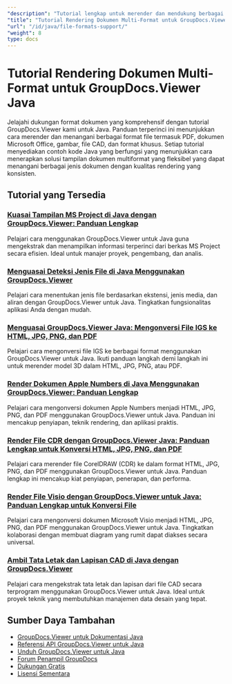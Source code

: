 ```yaml
---
"description": "Tutorial lengkap untuk merender dan mendukung berbagai format dokumen termasuk PDF, Word, Excel, PowerPoint, dan lainnya dengan GroupDocs.Viewer untuk Java."
"title": "Tutorial Rendering Dokumen Multi-Format untuk GroupDocs.Viewer Java"
"url": "/id/java/file-formats-support/"
"weight": 8
type: docs
---
```

# Tutorial Rendering Dokumen Multi-Format untuk GroupDocs.Viewer Java

Jelajahi dukungan format dokumen yang komprehensif dengan tutorial GroupDocs.Viewer kami untuk Java. Panduan terperinci ini menunjukkan cara merender dan menangani berbagai format file termasuk PDF, dokumen Microsoft Office, gambar, file CAD, dan format khusus. Setiap tutorial menyediakan contoh kode Java yang berfungsi yang menunjukkan cara menerapkan solusi tampilan dokumen multiformat yang fleksibel yang dapat menangani berbagai jenis dokumen dengan kualitas rendering yang konsisten.

## Tutorial yang Tersedia

### [Kuasai Tampilan MS Project di Java dengan GroupDocs.Viewer: Panduan Lengkap](./mastering-ms-project-viewing-groupdocs-java/)
Pelajari cara menggunakan GroupDocs.Viewer untuk Java guna mengekstrak dan menampilkan informasi terperinci dari berkas MS Project secara efisien. Ideal untuk manajer proyek, pengembang, dan analis.

### [Menguasai Deteksi Jenis File di Java Menggunakan GroupDocs.Viewer](./mastering-file-type-detection-java-groupdocs-viewer/)
Pelajari cara menentukan jenis file berdasarkan ekstensi, jenis media, dan aliran dengan GroupDocs.Viewer untuk Java. Tingkatkan fungsionalitas aplikasi Anda dengan mudah.

### [Menguasai GroupDocs.Viewer Java: Mengonversi File IGS ke HTML, JPG, PNG, dan PDF](./groupdocs-viewer-java-igs-rendering-html-jpg-png-pdf/)
Pelajari cara mengonversi file IGS ke berbagai format menggunakan GroupDocs.Viewer untuk Java. Ikuti panduan langkah demi langkah ini untuk merender model 3D dalam HTML, JPG, PNG, atau PDF.

### [Render Dokumen Apple Numbers di Java Menggunakan GroupDocs.Viewer: Panduan Lengkap](./render-numbers-groupdocs-viewer-java/)
Pelajari cara mengonversi dokumen Apple Numbers menjadi HTML, JPG, PNG, dan PDF menggunakan GroupDocs.Viewer untuk Java. Panduan ini mencakup penyiapan, teknik rendering, dan aplikasi praktis.

### [Render File CDR dengan GroupDocs.Viewer Java: Panduan Lengkap untuk Konversi HTML, JPG, PNG, dan PDF](./render-cdr-documents-groupdocs-viewer-java-guide/)
Pelajari cara merender file CorelDRAW (CDR) ke dalam format HTML, JPG, PNG, dan PDF menggunakan GroupDocs.Viewer untuk Java. Panduan lengkap ini mencakup kiat penyiapan, penerapan, dan performa.

### [Render File Visio dengan GroupDocs.Viewer untuk Java: Panduan Lengkap untuk Konversi File](./render-visio-files-groupdocs-viewer-java/)
Pelajari cara mengonversi dokumen Microsoft Visio menjadi HTML, JPG, PNG, dan PDF menggunakan GroupDocs.Viewer untuk Java. Tingkatkan kolaborasi dengan membuat diagram yang rumit dapat diakses secara universal.

### [Ambil Tata Letak dan Lapisan CAD di Java dengan GroupDocs.Viewer](./retrieve-cad-layouts-groupdocs-viewer-java/)
Pelajari cara mengekstrak tata letak dan lapisan dari file CAD secara terprogram menggunakan GroupDocs.Viewer untuk Java. Ideal untuk proyek teknik yang membutuhkan manajemen data desain yang tepat.

## Sumber Daya Tambahan

- [GroupDocs.Viewer untuk Dokumentasi Java](https://docs.groupdocs.com/viewer/java/)
- [Referensi API GroupDocs.Viewer untuk Java](https://reference.groupdocs.com/viewer/java/)
- [Unduh GroupDocs.Viewer untuk Java](https://releases.groupdocs.com/viewer/java/)
- [Forum Penampil GroupDocs](https://forum.groupdocs.com/c/viewer/9)
- [Dukungan Gratis](https://forum.groupdocs.com/)
- [Lisensi Sementara](https://purchase.groupdocs.com/temporary-license/)